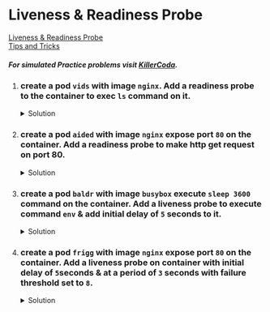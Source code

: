 # Liveness & Readiness Probe

[Liveness & Readiness Probe](https://kubernetes.io/docs/concepts/configuration/liveness-readiness-startup-probes/)
</br>
[Tips and Tricks](../../tips_and_tricks.md)

##### For simulated Practice problems visit [KillerCoda](https://killercoda.com/amitk).

1.  ### create a pod `vids` with image `nginx`. Add a readiness probe to the container to exec `ls` command on it. 
    <details><summary>Solution</summary>
      <p>
      ```bash
      # generate pod yaml
      k run vids --image=nginx --dry-run=client -o yaml > pod.yaml

      # update metadata of pod yaml
      apiVersion: v1
      kind: Pod
      metadata:
        creationTimestamp: null
        labels:
          run: vids
        name: vids
      spec:
        containers:
        - image: nginx
          name: vids
          readinessProbe:
            exec:
              command:
                - ls
          resources: {}
        dnsPolicy: ClusterFirst
        restartPolicy: Always
      status: {}
      ```
      </p>
    </details>

1.  ### create a pod `aided` with image `nginx` expose port `80` on the container. Add a readiness probe to make http get request on port 80. 
    <details><summary>Solution</summary>
      <p>
      ```bash
      # generate pod yaml
      k run aided --image=nginx --dry-run=client -o yaml

      # update metadata of pod yaml
      apiVersion: v1
      kind: Pod
      metadata:
        creationTimestamp: null
        labels:
          run: aided
        name: aided
      spec:
        containers:
        - image: nginx
          name: aided
          ports:
            - containerPort: 80
          readinessProbe:
            httpGet:
              path: /
              port: 80
          resources: {}
        dnsPolicy: ClusterFirst
        restartPolicy: Always
      status: {}
      ```
      </p>
    </details>

1.  ### create a pod `baldr` with image `busybox` execute `sleep 3600` command on the container. Add a liveness probe to execute command `env` & add initial delay of `5` seconds to it.
    <details><summary>Solution</summary>
      <p>
      ```bash
      # generate pod yaml
      k run baldr --image=busybox --dry-run=client -o yaml > pod.yaml

      # update metadata of pod yaml
      apiVersion: v1
      kind: Pod
      metadata:
        creationTimestamp: null
        labels:
          run: baldr
        name: baldr
      spec:
        containers:
        - image: busybox
          name: baldr
          command: ["sh","-c","sleep 3600"]
          livenessProbe:
            exec:
              command:
                - env
            initialDelaySeconds: 5
          resources: {}
        dnsPolicy: ClusterFirst
        restartPolicy: Always
      status: {}
      ```
      </p>
    </details>

1.  ### create a pod `frigg` with image `nginx` expose port `80` on the container. Add a liveness probe on container with initial delay of `5`seconds & at a period of `3` seconds with failure threshold set to `8`. 
    <details><summary>Solution</summary>
      <p>
      ```bash
      # generate pod yaml
      k run frigg --image=nginx --dry-run=client -o yaml > pod.yaml

      # update metadata of pod yaml
      apiVersion: v1
      kind: Pod
      metadata:
        creationTimestamp: null
        labels:
          run: frigg
        name: frigg
      spec:
        containers:
        - image: nginx
          name: frigg
          ports:
            - containerPort: 80
          livenessProbe:
            httpGet:
              path: /
              port: 80
            initialDelaySeconds: 5
            periodSeconds: 3
            failureThreshold: 8
          resources: {}
        dnsPolicy: ClusterFirst
        restartPolicy: Always
      status: {}
      ```
      </p>
    </details>